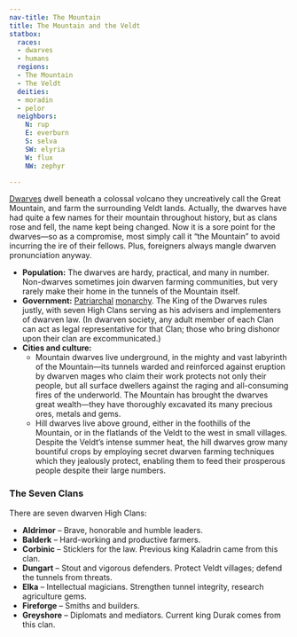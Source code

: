 ```yaml
---
nav-title: The Mountain
title: The Mountain and the Veldt
statbox:
  races:
  - dwarves
  - humans
  regions:
  - The Mountain
  - The Veldt
  deities:
  - moradin
  - pelor
  neighbors:
    N: rup
    E: everburn
    S: selva
    SW: elyria
    W: flux
    NW: zephyr

---
```


[Dwarves](../races/dwarves) dwell beneath a colossal volcano they uncreatively call the Great Mountain, and farm the surrounding Veldt lands. Actually, the dwarves have had quite a few names for their mountain throughout history, but as clans rose and fell, the name kept being changed. Now it is a sore point for the dwarves—so as a compromise, most simply call it “the Mountain” to avoid incurring the ire of their fellows. Plus, foreigners always mangle dwarven pronunciation anyway.

* **Population:** The dwarves are hardy, practical, and many in number. Non-dwarves sometimes join dwarven farming communities, but very rarely make their home in the tunnels of the Mountain itself.
* **Government:** [Patriarchal](https://en.wikipedia.org/wiki/Patriarchy) [monarchy](https://en.wikipedia.org/wiki/Monarchy). The King of the Dwarves rules justly, with seven High Clans serving as his advisers and implementers of dwarven law. (In dwarven society, any adult member of each Clan can act as legal representative for that Clan; those who bring dishonor upon their clan are excommunicated.)
* **Cities and culture:**
  * Mountain dwarves live underground, in the mighty and vast labyrinth of the Mountain—its tunnels warded and reinforced against eruption by dwarven mages who claim their work protects not only their people, but all surface dwellers against the raging and all-consuming fires of the underworld. The Mountain has brought the dwarves great wealth—they have thoroughly excavated its many precious ores, metals and gems.
  * Hill dwarves live above ground, either in the foothills of the Mountain, or in the flatlands of the Veldt to the west in small villages. Despite the Veldt’s intense summer heat, the hill dwarves grow many bountiful crops by employing secret dwarven farming techniques which they jealously protect, enabling them to feed their prosperous people despite their large numbers.

### The Seven Clans

There are seven dwarven High Clans:

* **Aldrimor** – Brave, honorable and humble leaders.
* **Balderk** – Hard-working and productive farmers.
* **Corbinic** – Sticklers for the law. Previous king Kaladrin came from this clan.
* **Dungart** – Stout and vigorous defenders. Protect Veldt villages; defend the tunnels from threats.
* **Elka** – Intellectual magicians. Strengthen tunnel integrity, research agriculture gems.
* **Fireforge** – Smiths and builders.
* **Greyshore** – Diplomats and mediators. Current king Durak comes from this clan.

